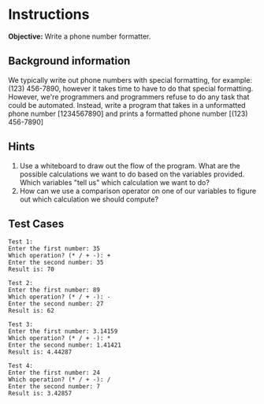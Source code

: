 # Instructions
**Objective:** Write a phone number formatter.

## Background information 
We typically write out phone numbers with special formatting, for example: (123) 456-7890, however it takes time to have to do that special formatting. However, we're programmers and programmers refuse to do any task that could be automated. Instead, write a program that takes in a unformatted phone number [1234567890] and prints a formatted phone number [(123) 456-7890]

## Hints
1. Use a whiteboard to draw out the flow of the program. What are the possible calculations we want to do based on the variables provided. Which variables "tell us" which calculation we want to do?
2. How can we use a comparison operator on one of our variables to figure out which calculation we should compute?


## Test Cases
```
Test 1:
Enter the first number: 35
Which operation? (* / + -): +
Enter the second number: 35
Result is: 70
```
```
Test 2:
Enter the first number: 89
Which operation? (* / + -): -
Enter the second number: 27
Result is: 62
```
```
Test 3:
Enter the first number: 3.14159
Which operation? (* / + -): *
Enter the second number: 1.41421
Result is: 4.44287
```
```
Test 4:
Enter the first number: 24
Which operation? (* / + -): /
Enter the second number: 7
Result is: 3.42857
```